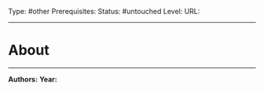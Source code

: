 Type: #other
Prerequisites:
Status: #untouched
Level: 
URL: 

----
# About





---
**Authors:**
**Year:**

